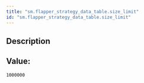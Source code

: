 ```yaml
---
title: "sm.flapper_strategy_data_table.size_limit"
id: "sm.flapper_strategy_data_table.size_limit"
---
```

## Description



## Value: 
```
1000000
```